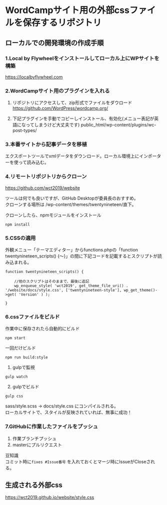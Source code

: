 # WordCampサイト用の外部cssファイルを保存するリポジトリ

## ローカルでの開発環境の作成手順

### 1.Local by Flywheelをインストールしてローカル上にWPサイトを構築

https://localbyflywheel.com

### 2.WordCampサイト用のプラグインを入れる

1. リポジトリにアクセスして、zip形式でファイルをダウロード  
https://github.com/WordPress/wordcamp.org/

2. 下記プラグインを手動でコピーしインストール、有効化(メニュー表記が英語になってしまうけど大丈夫です)
public_html/wp-content/plugins/wc-post-types/

### 3.本番サイトから記事データを移植
エクスポートツールでxmlデータをダウンロード。ローカル環境上にインポーターを使って読み込む。

### 4.リモートリポジトリからクローン

https://github.com/wct2019/website

ツールは何でも良いですが、GitHub Desktopが委員長のおすすめ。  
クローンする場所は /wp-content/themes/twentynineteen/直下。

クローンしたら、npmモジュールをインストール
```
npm install
```

### 5.CSSの適用

外観メニュー「テーマエディター」からfunctions.phpの「function twentynineteen_scripts() {〜}」の間に下記コードを記載するとスクリプトが読み込まれる。
```
function twentynineteen_scripts() {

    //他のスクリプトはそのままで、最後に追記
    wp_enqueue_style( 'wct2019', get_theme_file_uri() . '/website/docs/style.css', ['twentynineteen-style'], wp_get_theme()->get( 'Version' ) );

}
```

### 6.cssファイルをビルド

作業中に保存されたら自動的にビルド
```
npm start
```

一回だけビルド
```
npm run build:style
```

1. gulpで監視
```
gulp watch
```

2. gulpでビルド
```
gulp css
```

sass/style.scss → docs/style.css にコンパイルされる。  
ローカルサイトで、スタイルが反映されていれば、無事に成功！

### 7.GitHubに作業したファイルをプッシュ

1. 作業ブランチプッシュ
2. masterにプルリクエスト

豆知識  
コミット時に`fixes #Issue番号` を入れておくとマージ時にIssueがCloseされる。


## 生成される外部css  
https://wct2019.github.io/website/style.css
